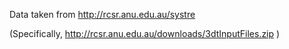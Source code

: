 Data taken from http://rcsr.anu.edu.au/systre

(Specifically, http://rcsr.anu.edu.au/downloads/3dtInputFiles.zip )
